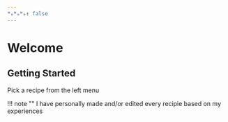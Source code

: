 ```yaml
---
ᴴₒᴴₒᴴₒ: false
---
```


# Welcome

## Getting Started
Pick a recipe from the left menu

!!! note ""
	I have personally made and/or edited every recipie based on my experiences